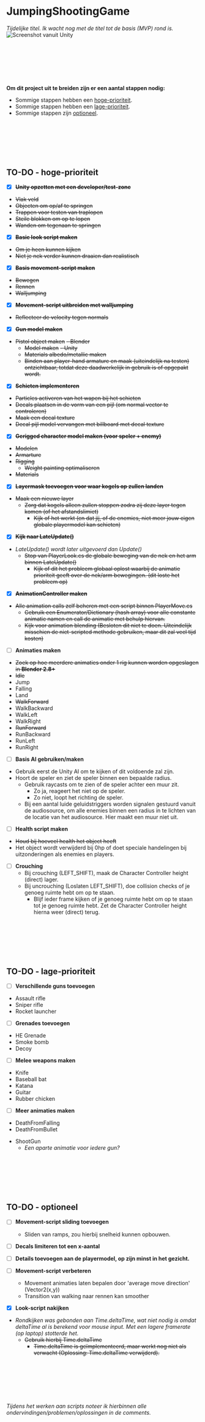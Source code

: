 # JumpingShootingGame
*Tijdelijke titel. Ik wacht nog met de titel tot de basis (MVP) rond is.*
![Screenshot vanuit Unity](https://raw.githubusercontent.com/Rowan-Mulder/JumpingShootingGame/master/Github%20bestanden/Screenshots/Screenshot1.png)

<br><br><br>
---

**Om dit project uit te breiden zijn er een aantal stappen nodig:**
* Sommige stappen hebben een [hoge-prioriteit](https://github.com/Rowan-Mulder/JumpingShootingGame/blob/master/README.md#to-do---hoge-prioriteit).
* Sommige stappen hebben een [lage-prioriteit](https://github.com/Rowan-Mulder/JumpingShootingGame/blob/master/README.md#to-do---lage-prioriteit).
* Sommige stappen zijn [optioneel](https://github.com/Rowan-Mulder/JumpingShootingGame/blob/master/README.md#to-do---optioneel).

<br><br><br>
---

## TO-DO - hoge-prioriteit
- [x] ~~**Unity opzetten met een developer/test-zone**~~
* ~~Vlak veld~~
* ~~Objecten om op/af te springen~~
* ~~Trappen voor testen van traplopen~~
* ~~Steile blokken om op te lopen~~
* ~~Wanden om tegenaan te springen~~

- [x] ~~**Basic look script maken**~~
* ~~Om je heen kunnen kijken~~
* ~~Niet je nek verder kunnen draaien dan realistisch~~

- [x] ~~**Basis movement-script maken**~~
* ~~Bewegen~~
* ~~Rennen~~
* ~~Walljumping~~

- [x] ~~**Movement-script uitbreiden met walljumping**~~
* ~~Reflecteer de velocity tegen normals~~

- [x] ~~**Gun model maken**~~
* ~~Pistol object maken~~
  ~~- Blender~~
    - ~~Model maken~~
  ~~- Unity~~
    - ~~Materials albedo/metallic maken~~
    - ~~Binden aan player-hand armature en maak (uiteindelijk na testen) ontzichtbaar, totdat deze daadwerkelijk in gebruik is of opgepakt wordt.~~

- [x] ~~**Schieten implementeren**~~
* ~~Particles activeren van het wapen bij het schieten~~
* ~~Decals plaatsen in de vorm van een pijl (om normal vector te controleren)~~
* ~~Maak een decal texture~~
* ~~Decal pijl model vervangen met billboard met decal texture~~

- [x] ~~**Gerigged character model maken (voor speler + enemy)**~~
* ~~Modelen~~
* ~~Armarture~~
* ~~Rigging~~
  - ~~Weight painting optimaliseren~~
* ~~Materials~~

- [x] ~~**Layermask toevoegen voor waar kogels op zullen landen**~~
* ~~Maak een nieuwe layer~~
  - ~~Zorg dat kogels alleen zullen stoppen zodra zij deze layer tegen komen (of het afstandslimiet)~~
    - ~~Kijk of het werkt (en dat jij, of de enemies, niet meer jouw eigen globale playermodel kan schieten)~~

- [x] ~~**Kijk naar LateUpdate()**~~
* *LateUpdate() wordt later uitgevoerd dan Update()*
  - ~~Stop van PlayerLook.cs de globale beweging van de nek en het arm binnen LateUpdate()~~
    - ~~Kijk of dit het probleem globaal oplost waarbij de animatie prioriteit geeft over de nek/arm bewegingen. (dit loste het probleem op)~~

- [x] ~~**AnimationController maken**~~
* ~~Alle animation calls zelf beheren met een script binnen PlayerMove.cs~~
  - ~~Gebruik een Enumerator/Dictionary (hash array) voor alle constante animatie namen en call de animatie met behulp hiervan.~~
  - ~~Kijk voor animation blending (Besloten dit niet te doen. Uiteindelijk misschien de niet-scripted methode gebruiken, maar dit zal veel tijd kosten)~~

- [ ] **Animaties maken**
* ~~Zoek op hoe meerdere animaties onder 1 rig kunnen worden opgeslagen in **Blender 2.8+**~~
* ~~Idle~~
* Jump
* Falling
* Land
* ~~WalkForward~~
* WalkBackward
* WalkLeft
* WalkRight
* ~~RunForward~~
* RunBackward
* RunLeft
* RunRight

- [ ] **Basis AI gebruiken/maken**
- Gebruik eerst de Unity AI om te kijken of dit voldoende zal zijn.
- Hoort de speler en ziet de speler binnen een bepaalde radius.
  - Gebruik raycasts om te zien of de speler achter een muur zit.
    - Zo ja, reageert het niet op de speler.
    - Zo niet, loopt het richting de speler.
  - Bij een aantal luide geluidstriggers worden signalen gestuurd vanuit de audiosource, om alle enemies binnen een radius in te lichten van de locatie van het audiosource. Hier maakt een muur niet uit.

- [ ] **Health script maken**
* ~~Houd bij hoeveel health het object heeft~~
* Het object wordt verwijderd bij 0hp of doet speciale handelingen bij uitzonderingen als enemies en players.

- [ ] **Crouching**
  - Bij crouching (LEFT_SHIFT), maak de Character Controller height (direct) lager.
  - Bij uncrouching (Loslaten LEFT_SHIFT), doe collision checks of je genoeg ruimte hebt om op te staan.
    - Blijf ieder frame kijken of je genoeg ruimte hebt om op te staan tot je genoeg ruimte hebt. Zet de Character Controller height hierna weer (direct) terug.

<br><br><br>
---

## TO-DO - lage-prioriteit

- [ ] **Verschillende guns toevoegen**
* Assault rifle
* Sniper rifle
* Rocket launcher

- [ ] **Grenades toevoegen**
* HE Grenade
* Smoke bomb
* Decoy

- [ ] **Melee weapons maken**
* Knife
* Baseball bat
* Katana
* Guitar
* Rubber chicken


- [ ] **Meer animaties maken**
* DeathFromFalling
* DeathFromBullet
- ShootGun
  - *Een aparte animatie voor iedere gun?*

<br><br><br>
---

## TO-DO - optioneel

- [ ] **Movement-script sliding toevoegen**
  - Sliden van ramps, zou hierbij snelheid kunnen opbouwen.

- [ ] **Decals limiteren tot een x-aantal**

- [ ] **Details toevoegen aan de playermodel, op zijn minst in het gezicht.**

- [ ] **Movement-script verbeteren**
  - Movement animaties laten bepalen door 'average move direction' (Vector2(x,y))
  - Transition van walking naar rennen kan smoother

- [x] **Look-script nakijken**
* *Rondkijken was gebonden aan Time.deltaTime, wat niet nodig is omdat deltaTime al is berekend voor mouse input. Met een lagere framerate (op laptop) stotterde het.*
  - ~~Gebruik hierbij Time.deltaTime~~
    - ~~Time.deltaTime is geïmplementeerd, maar werkt nog niet als verwacht (Oplossing: Time.deltaTime verwijderd).~~

<br><br><br>
---

*Tijdens het werken aan scripts noteer ik hierbinnen alle ondervindingen/problemen/oplossingen in de comments.*
